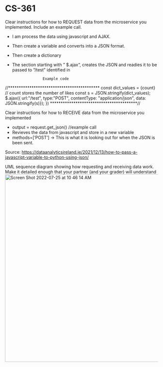 # CS-361
Clear instructions for how to REQUEST data from the microservice you implemented. Include an example call.
- I am process the data using javascript and AJAX. 
- Then create a variable and converts into a JSON format.
- Then create a dictionary 
- The section starting with ” $.ajax“, creates the JSON and readies it to be passed to “/test” identified in

                    Example code
//*******************************************
    const dict_values = {count} // count stores the number of likes
    const s = JSON.stringify(dict_values);
    $.ajax({
        url:"/test",
        type:"POST",
        contentType: "application/json",
        data: JSON.stringify(s)});
    })
*****************************************//


Clear instructions for how to RECEIVE data from the microservice you implemented
- output = request.get_json() //example call
- Revieves the data from javascript and store in a new variable 
- methods=[‘POST’] -> This is what it is looking out for when the JSON is been sent.

Source: https://dataanalyticsireland.ie/2021/12/13/how-to-pass-a-javascript-variable-to-python-using-json/

UML sequence diagram showing how requesting and receiving data work. Make it detailed enough that your partner (and your grader) will understand<img width="618" alt="Screen Shot 2022-07-25 at 10 46 14 AM" src="https://user-images.githubusercontent.com/82238220/180677634-e91049cc-f1c4-4871-9501-e43071c45a35.png">
